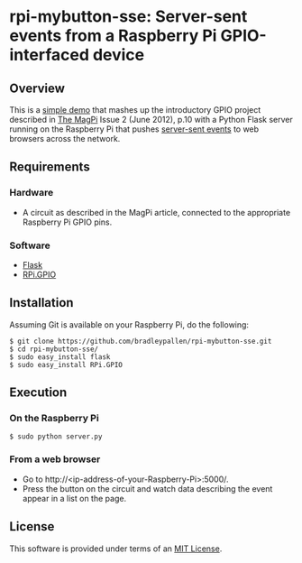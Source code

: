 # rpi-mybutton-sse: Server-sent events from a Raspberry Pi GPIO-interfaced device

## Overview

This is a [simple demo][1] that mashes up the introductory GPIO project described in [The MagPi][2] Issue 2 (June 2012), p.10 with a Python Flask server running on the Raspberry Pi that pushes [server-sent events][3] to web browsers across the network.

## Requirements

### Hardware

* A circuit as described in the MagPi article, connected to the
  appropriate Raspberry Pi GPIO pins.

### Software

* [Flask][4]
* [RPi.GPIO][5]

## Installation

Assuming Git is available on your Raspberry Pi, do the following:

    $ git clone https://github.com/bradleypallen/rpi-mybutton-sse.git
    $ cd rpi-mybutton-sse/
    $ sudo easy_install flask
    $ sudo easy_install RPi.GPIO

## Execution

### On the Raspberry Pi

    $ sudo python server.py

### From a web browser

* Go to http://\<ip-address-of-your-Raspberry-Pi\>:5000/.
* Press the button on the circuit and watch data describing the event appear in a list on the page.
  
## License
This software is provided under terms of an [MIT License][6].

[1]: http://youtu.be/cNqQdmjYfLQ
[2]: http://www.themagpi.com/
[3]: http://www.w3.org/TR/eventsource/
[4]: http://flask.pocoo.org/
[5]: http://pypi.python.org/pypi/RPi.GPIO
[6]: http://www.opensource.org/licenses/mit-license.php


